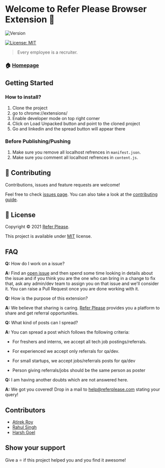 # Welcome to Refer Please Browser Extension 👋

![Version](https://img.shields.io/badge/version-1.14-blue.svg?cacheSeconds=2592000)

[![License: MIT](https://img.shields.io/badge/License-MIT-yellow.svg)](https://github.com/royatirek/extension-Linkedin-Share/blob/LICENSE)

> Every employee is a recruiter.

### 🏠 [Homepage](https://www.referplease.com/extension)

## Getting Started

### How to install?
1. Clone the project<br>
2. go to chrome://extensions/<br>
3. Enable developer mode on top right corner<br>
4. Click on Load Unpacked button and point to the cloned project<br>
5. Go and linkedin and the spread button will appear there
### Before Publishing/Pushing
1. Make sure you remove all localhost refrences in `manifest.json`.
2. Make sure you comment all localhost refrences in `content.js`.

## 🤝 Contributing

Contributions, issues and feature requests are welcome!

Feel free to check [issues page](https://github.com/royatirek/extension-Linkedin-Share/issues). You can also take a look at the [contributing guide](https://github.com/royatirek/extension-Linkedin-Share/blob/CONTRIBUTING.MD).

## 📝 License

Copyright © 2021 [Refer Please](https://github.com/royatirek).

This project is available under [MIT](https://github.com/royatirek/extension-Linkedin-Share/blob/LICENSE) license.

## FAQ

**Q:** How do I work on a issue?

**A:** Find an [open issue](https://github.com/royatirek/extension-Linkedin-Share/issues) and then spend some time looking in details about the issue and if you think you are the one who can bring in a change to fix that, ask any admin/dev team to assign you on that issue and we'll consider it. You can raise a Pull Request once you are done working with it.

**Q:** How is the purpose of this extension?

**A:** We believe that sharing is caring. [Refer Please](https://referplease.com) provides you a platform to share and get referral opportunities.

**Q:** What kind of posts can I spread?

**A:** You can spread a post which follows the following criteria:

- For freshers and interns, we accept all tech job postings/referrals.

- For experienced we accept only referrals for qa/dev.

- For small startups, we accept jobs/referrals posts for qa/dev

- Person giving referrals/jobs should be the same person as poster

**Q:** I am having another doubts which are not answered here.

**A:** We got you covered! Drop in a mail to [help@referplease.com](mailto:help@referplease.com) stating your query!

## Contributors

- [Atirek Roy](https://github.com/royatirek)
- [Rahul Singh](https://github.com/GrayHat12)
- [Harsh Goel](https://github.com/harshgoel05)

## Show your support

Give a ⭐️ if this project helped you and you find it awesome!
